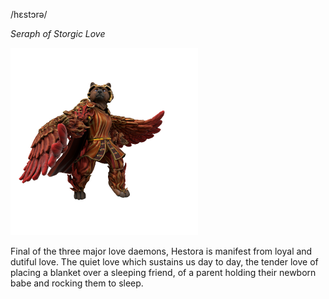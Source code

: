/hɛstɔrə/

_Seraph of Storgic Love_

![](../../../_assets/cosmology/daemons/hestora.png)

Final of the three major love daemons, Hestora is manifest from loyal and dutiful love. The quiet love which sustains us day to day, the tender love of placing a blanket over a sleeping friend, of a parent holding their newborn babe and rocking them to sleep.